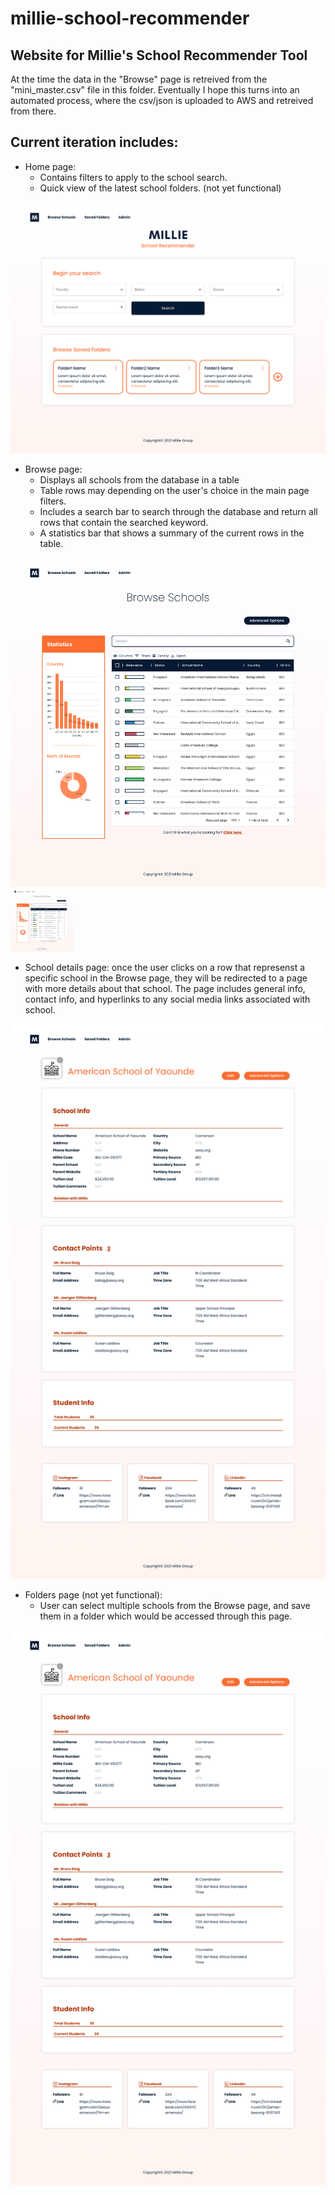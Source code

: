 # millie-school-recommender
## Website for Millie's School Recommender Tool

At the time the data in the "Browse" page is retreived from the "mini_master.csv" file in this folder. Eventually I hope this turns into an automated process, where the csv/json is uploaded to AWS and retreived from there. 


## Current iteration includes:

* Home page: 
    * Contains filters to apply to the school search.
    * Quick view of the latest school folders.  (not yet functional)
    
![Home Page Screenshot](/screenshots/1_home.png)
    
    
* Browse page: 
    * Displays all schools from the database in a table
    * Table rows may depending on the user's choice in the main page filters. 
    * Includes a search bar to search through the database and return all rows that contain the searched keyword.
    * A statistics bar that shows a summary of the current rows in the table.
    
![Browse Page Screenshot](/screenshots/2_browse.png)
<img src="/screenshots/2_browse.png" width="100" height="100">
    
    
* School details page: once the user clicks on a row that represenst a specific school in the Browse page, they will be redirected to a page with more details about that school. The page includes general info, contact info, and hyperlinks to any social media links associated with school.

![School Details Page Screenshot](/screenshots/3_school_details.png)


* Folders page (not yet functional):
    * User can select multiple schools from the Browse page, and save them in a folder which would be accessed through this page.
    
![School Details Page Screenshot](/screenshots/3_school_details.png)

